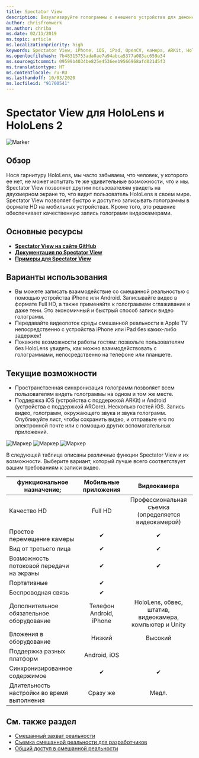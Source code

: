 ```yaml
---
title: Spectator View
description: Визуализируйте голограммы с внешнего устройства для демонстрации возможностей смешанной реальности на внешнем дисплее или записи видео о среде смешанной реальности.
author: chrisfromwork
ms.author: chriba
ms.date: 02/11/2019
ms.topic: article
ms.localizationpriority: high
keywords: Spectator View, iPhone, iOS, iPad, OpenCV, камера, ARKit, HoloLens, смешанная реальность, MixedRealityToolkit, демонстрация, запись
ms.openlocfilehash: 7b48315753ada0ae7a94abca5377a083ac659a34
ms.sourcegitcommit: 09599b4034be825e4536eeb9566968afd021d5f3
ms.translationtype: HT
ms.contentlocale: ru-RU
ms.lasthandoff: 10/03/2020
ms.locfileid: "91700541"
---
```

# <a name="spectator-view-for-hololens-and-hololens-2"></a>Spectator View для HoloLens и HoloLens 2

![Marker](images/SpecViewPhoneHero.jpg)

## <a name="overview"></a>Обзор

Нося гарнитуру HoloLens, мы часто забываем, что человек, у которого ее нет, не может испытать те же удивительные возможности, что и мы. Spectator View позволяет другим пользователям увидеть на двухмерном экране то, что видит пользователь HoloLens в своем мире.
Spectator View позволяет быстро и доступно записывать голограммы в формате HD на мобильных устройствах. Кроме того, это решение обеспечивает качественную запись голограмм видеокамерами.

## <a name="key-resources"></a>Основные ресурсы

* [**Spectator View на сайте GitHub**](https://github.com/microsoft/MixedReality-SpectatorView)
* [**Документация по Spectator View**](https://microsoft.github.io/MixedReality-SpectatorView/README.html)
* [**Примеры для Spectator View**](https://github.com/microsoft/MixedReality-SpectatorView/tree/master/samples)

## <a name="use-cases"></a>Варианты использования
* Вы можете записать взаимодействие со смешанной реальностью с помощью устройства iPhone или Android. Записывайте видео в формате Full HD, а также применяйте к голограммам сглаживание и даже тени. Это экономичный и быстрый способ записи видео голограмм.
* Передавайте видеопоток среды смешанной реальности в Apple TV непосредственно с устройства iPhone или iPad без каких-либо задержек!
* Покажите возможности работы гостям: позвольте пользователям без HoloLens увидеть, как можно взаимодействовать с голограммами, непосредственно на телефоне или планшете.

## <a name="current-features"></a>Текущие возможности

* Пространственная синхронизация голограмм позволяет всем пользователям видеть голограммы на одном и том же месте.
* Поддержка iOS (устройства с поддержкой ARKit) и Android (устройства с поддержкой ARCore).
Несколько гостей iOS.
Запись видео, голограмм, окружающего звука и звука голограмм.
Опубликуйте лист, чтобы сохранить видео, и отправьте его по электронной почте или с помощью других вспомогательных приложений.

![Маркер](images/SpecViewPhoneDemo.jpg)
![Маркер](images/hololensspectatorview-500px.jpg) ![Маркер](images/spectatorview-300px.png)

В следующей таблице описаны различные функции Spectator View и их возможности. Выберите вариант, который лучше всего соответствует вашим требованиям к записи видео.

|      функциональное назначение;                                | Мобильные приложения                  |                    Видеокамера              |
|--------------------------------------|:-----------------------:|:-------------------------------------------:|
| Качество HD                           |         Full HD         |        Профессиональная съемка (определяется видеокамерой)      |
| Простое перемещение камеры                 |            ✔            |                      ✔                      |
| Вид от третьего лица                    |            ✔            |                      ✔                      |
| Возможность потоковой передачи на экраны           |            ✔            |                      ✔                      |
| Портативные                             |            ✔            |                                             |
| Беспроводная связь                             |            ✔            |                                             |
| Дополнительное обязательное оборудование         |     Телефон Android, iPhone    | HoloLens, обвес, штатив, видеокамера, компьютер и Unity |
| Вложения в оборудование                  |           Низкий            |                     Высокий                    |
| Поддержка разных платформ                       |           Android, iOS   |                                             |
| Синхронизированное содержимое                 |            ✔            |                      ✔                      |
| Длительность настройки во время выполнения               |         Сразу же          |                     Медл.                    |
## <a name="see-also"></a>См. также раздел

* [Смешанный захват реальности](../../mixed-reality-capture.md) 
* [Съемка смешанной реальности для разработчиков](mixed-reality-capture-for-developers.md)
* [Общий доступ в смешанной реальности](shared-experiences-in-mixed-reality.md)
